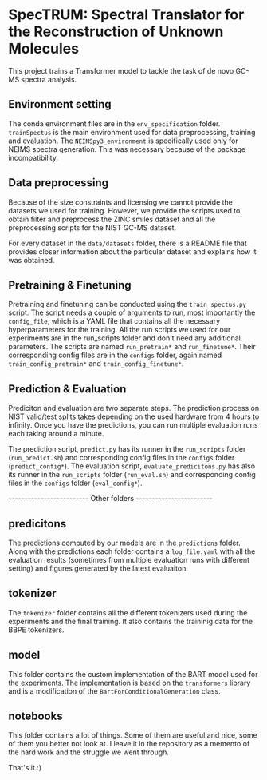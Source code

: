 # SpecTRUM: Spectral Translator for the Reconstruction of Unknown Molecules

This project trains a Transformer model to tackle the task of de novo GC-MS spectra analysis.

## Environment setting
The conda environment files are in the `env_specification` folder. `trainSpectus` is the main environment used for data preprocessing, training and evaluation. The `NEIMSpy3_environment` is specifically used only for NEIMS spectra generation. This was necessary because of the package incompatibility.


## Data preprocessing
Because of the size constraints and licensing we cannot provide the datasets we used for training. However, we provide the scripts used to obtain filter and preprocess the ZINC smiles dataset and all the preprocessing scripts for the NIST GC-MS dataset.

For every dataset in the `data/datasets` folder, there is a README file that provides closer information about the particular dataset and explains how it was obtained.


## Pretraining & Finetuning
Pretraining and finetuning can be conducted using the `train_spectus.py` script. The script needs a couple of arguments to run, most importantly the `config_file`, which is a YAML file that contains all the necessary hyperparameters for the training.
All the run scripts we used for our experiments are in the run_scripts folder and don't need any additional parameters. The scripts are named `run_pretrain*` and `run_finetune*`. Their corresponding config files are in the `configs` folder, again named `train_config_pretrain*` and `train_config_finetune*`.


## Prediction & Evaluation
Prediciton and evaluation are two separate steps. The prediction process on NIST valid/test splits takes depending on the used hardware from 4 hours to infinity. Once you have the predictions, you can run multiple evaluation runs each taking around a minute.

The prediction script, `predict.py` has its runner in the `run_scripts` folder (`run_predict.sh`) and corresponding config files in the `configs` folder (`predict_config*`). The evaluation script, `evaluate_predicitons.py` has also its runner in the `run_scripts` folder (`run_eval.sh`) and corresponding config files in the `configs` folder (`eval_config*`).



------------------------- Other folders ------------------------

## predicitons
The predictions computed by our models are in the `predictions` folder. Along with the predictions each folder contains a `log_file.yaml` with all the evaluation results (sometimes from multiple evaluation runs with different setting) and figures generated by the latest evaluaiton.

## tokenizer
The `tokenizer` folder contains all the different tokenizers used during the experiments and the final training. It also contains the traininig data for the BBPE tokenizers.

## model
This folder contains the custom implementation of the BART model used for the experiments. The implementation is based on the `transformers` library and is a modification of the `BartForConditionalGeneration` class.

## notebooks
This folder contains a lot of things. Some of them are useful and nice, some of them you better not look at. I leave it in the repository as a memento of the hard work and the struggle we went through.


That's it.:)


